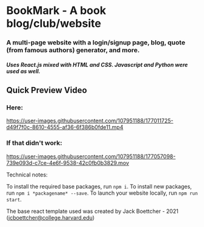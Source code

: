 # BookMark - A book blog/club/website
### A multi-page website with a login/signup page, blog, quote (from famous authors) generator, and more.
##### Uses React.js mixed with HTML and CSS. Javascript and Python were used as well. 

## Quick Preview Video
### Here:
https://user-images.githubusercontent.com/107951188/177011725-d49f7f0c-8610-4555-af36-6f386b0fde11.mp4


### If that didn't work:



https://user-images.githubusercontent.com/107951188/177057098-739e093d-c7ce-4e6f-9538-42c0fb0b3829.mov



Technical notes:

To install the required base packages, run ```npm i```. To install new packages, run ```npm i *packagename* --save```. To launch your website locally, run ```npm run start```.


The base react template used was created by Jack Boettcher - 2021 (jcboettcher@college.harvard.edu)
